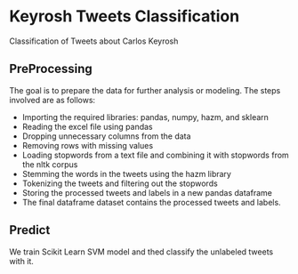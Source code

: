 # Keyrosh Tweets Classification
 Classification of Tweets about Carlos Keyrosh

## PreProcessing

The goal is to prepare the data for further analysis or modeling. The steps involved are as follows:

+ Importing the required libraries: pandas, numpy, hazm, and sklearn
+ Reading the excel file using pandas
+ Dropping unnecessary columns from the data
+ Removing rows with missing values
+ Loading stopwords from a text file and combining it with stopwords from the nltk corpus
+ Stemming the words in the tweets using the hazm library
+ Tokenizing the tweets and filtering out the stopwords
+ Storing the processed tweets and labels in a new pandas dataframe
+ The final dataframe dataset contains the processed tweets and labels.

## Predict

We train Scikit Learn SVM model and thed classify the unlabeled tweets with it.
